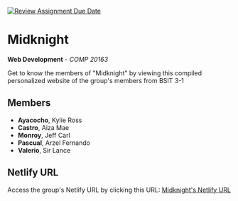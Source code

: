 [![Review Assignment Due Date](https://classroom.github.com/assets/deadline-readme-button-24ddc0f5d75046c5622901739e7c5dd533143b0c8e959d652212380cedb1ea36.svg)](https://classroom.github.com/a/fqpmhemc)

# Midknight
**Web Development** - *COMP 20163*

Get to know the members of "Midknight" by viewing this compiled personalized website of the group's members from BSIT 3-1

## Members
+ **Ayacocho**, Kylie Ross
+ **Castro**, Aiza Mae
+ **Monroy**, Jeff Carl
+ **Pascual**, Arzel Fernando
+ **Valerio**, Sir Lance

## Netlify URL
Access the group's Netlify URL by clicking this URL: [Midknight's Netlify URL](https://midknight-12.netlify.app)
<!-- The site name "https://midknight.netlify.app" has already been taken
according to Netlify, so we added "12" after the group name as placeholder-->
